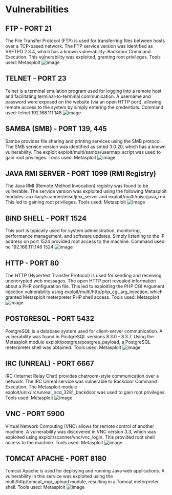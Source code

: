 # Vulnerabilities

## FTP - PORT 21
The File Transfer Protocol (FTP) is used for transferring files between hosts over a TCP-based network. 
The FTP service version was identified as VSFTPD 2.3.4, which has a known vulnerability: Backdoor Command Execution. 
This vulnerability was exploited, granting root privileges.
Tools used: Metasploit
![image](https://github.com/user-attachments/assets/a36916e6-bfc6-4bc7-b64d-ae02603e6147)


## TELNET - PORT 23
Telnet is a terminal emulation program used for logging into a remote host and facilitating terminal-to-terminal communication. 
A username and password were exposed on the website (via an open HTTP port), allowing remote access to the system by simply entering the credentials.
Command used: telnet 192.168.111.148
![image](https://github.com/user-attachments/assets/6ca1bddf-e13e-4fd5-a0f5-3f4c7ae4ff9c)


## SAMBA (SMB) - PORT 139, 445
Samba provides file sharing and printing services using the SMB protocol. 
The SMB service version was identified as smbd 3.0.20, which has a known vulnerability. 
The exploit exploit/multi/samba/usermap_script was used to gain root privileges.
Tools used: Metasploit
![image](https://github.com/user-attachments/assets/e2b1f1c1-3361-4a44-936e-3241088dfb2d)


## JAVA RMI SERVER - PORT 1099 (RMI Registry)
The Java RMI (Remote Method Invocation) registry was found to be vulnerable. 
The service version was exploited using the following Metasploit modules: auxiliary/scanner/misc/jmx_server and exploit/multi/misc/java_rmi. This led to gaining root privileges.
Tools used: Metasploit
![image](https://github.com/user-attachments/assets/37b8a362-facd-45c1-ac5e-2c341f723e0e)


## BIND SHELL - PORT 1524
This port is typically used for system administration, monitoring, performance management, and software updates. 
Simply listening to the IP address on port 1524 provided root access to the machine.
Command used: nc 192.168.111.148 1524
![image](https://github.com/user-attachments/assets/42c75d4d-a86b-44c7-8652-82a6fbe05804)


## HTTP - PORT 80
The HTTP (Hypertext Transfer Protocol) is used for sending and receiving unencrypted web messages. 
The open HTTP port revealed information about a PHP configuration file. 
This led to exploiting the PHP CGI Argument Injection vulnerability using exploit/multi/http/php_cgi_arg_injection, which granted Metasploit meterpreter PHP shell access.
Tools used: Metasploit
![image](https://github.com/user-attachments/assets/cc26f942-1afa-46b8-ab80-5bb10f9a0bc6)


## POSTGRESQL - PORT 5432
PostgreSQL is a database system used for client-server communication. 
A vulnerability was found in PostgreSQL versions 8.3.0 - 8.3.7. 
Using the Metasploit module exploit/postgres/postgres_payload, a PostgreSQL meterpreter shell was obtained.
Tools used: Metasploit
![image](https://github.com/user-attachments/assets/9626e5ba-8f6b-4731-b668-db392423fabb)


## IRC (UNREAL) - PORT 6667
IRC (Internet Relay Chat) provides chatroom-style communication over a network. 
The IRC Unreal service was vulnerable to Backdoor Command Execution. 
The Metasploit module exploit/unix/irc/unreal_ircd_3281_backdoor was used to gain root privileges.
Tools used: Metasploit
![image](https://github.com/user-attachments/assets/e5cfd3ad-71f7-47e9-9413-ef1fcdd98d3d)


## VNC - PORT 5900
Virtual Network Computing (VNC) allows for remote control of another machine. 
A vulnerability was discovered in VNC version 3.3, which was exploited using exploit/scanner/vnc/vnc_login. This provided root shell access to the machine.
Tools used: Metasploit
![image](https://github.com/user-attachments/assets/0aa4319b-b7be-4d3c-aa3b-ea8ac55c3c73)


## TOMCAT APACHE - PORT 8180
Tomcat Apache is used for deploying and running Java web applications. 
A vulnerability in this service was exploited using the multi/http/tomcat_mgr_upload module, resulting in a Tomcat meterpreter shell.
Tools used: Metasploit
![image](https://github.com/user-attachments/assets/0b770e2c-0679-40c8-9fdf-8e7498d7d587)


